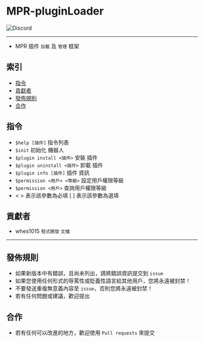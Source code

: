 # MPR-pluginLoader
<img alt="Discord" src="https://img.shields.io/discord/926545182407688273">

------

- MPR 插件 `加載` 及 `管理` 框架

## 索引
- [指令](#指令)
- [貢獻者](#貢獻者)
- [發佈規則](#發佈規則)
- [合作](#合作)

## 指令
- `$help [插件]` 指令列表
- `$init` 初始化 機器人
- `$plugin install <插件>` 安裝 插件
- `$plugin uninstall <插件>` 卸載 插件
- `$plugin info [插件]` 插件 資訊
- `$permission <用戶> <等級>` 設定用戶權限等級
- `$permission <用戶>` 查詢用戶權限等級
- < > 表示該參數為必填  [ ] 表示該參數為選填

## 貢獻者
- whes1015 `程式開發` `文檔`

------

## 發佈規則
- 如果新版本中有錯誤，且尚未列出，請將錯誤資訊提交到 ```issue```
- 如果您使用任何形式的辱罵性或貶義性語言給其他用戶，您將永遠被封禁！
- 不要發送重複無意義內容至 ```issue```，否則您將永遠被封禁！
- 若有任何問題或建議，歡迎提出

## 合作
- 若有任何可以改進的地方，歡迎使用 ```Pull requests``` 來提交
